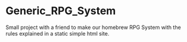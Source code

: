 # Generic_RPG_System
Small project with a friend to make our homebrew RPG System with the rules explained in a static simple html site. 

